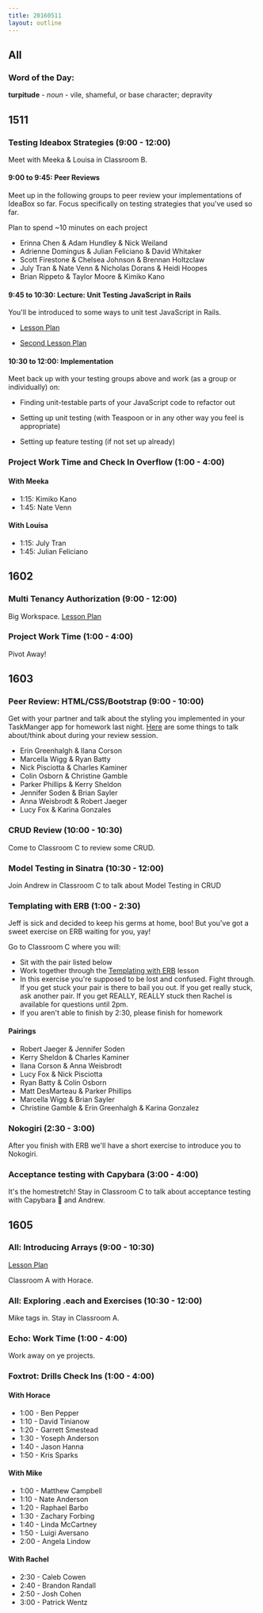 ```yaml
---
title: 20160511
layout: outline
---
```

## All

### Word of the Day:

**turpitude** - _noun_ - vile, shameful, or base character; depravity

## 1511

### Testing Ideabox Strategies (9:00 - 12:00)

Meet with Meeka & Louisa in Classroom B.

#### 9:00 to 9:45: Peer Reviews

Meet up in the following groups to peer review your implementations of IdeaBox so far. Focus specifically on testing strategies that you've used so far.

Plan to spend ~10 minutes on each project

* Erinna Chen & Adam Hundley & Nick Weiland
* Adrienne Domingus & Julian Feliciano & David Whitaker
* Scott Firestone & Chelsea Johnson & Brennan Holtzclaw
* July Tran & Nate Venn & Nicholas Dorans & Heidi Hoopes
* Brian Rippeto & Taylor Moore & Kimiko Kano

#### 9:45 to 10:30: Lecture: Unit Testing JavaScript in Rails

You'll be introduced to some ways to unit test JavaScript in Rails.

- [Lesson Plan](https://github.com/turingschool/lesson_plans/blob/master/ruby_04-apis_and_scalability/testing_javascript_in_rails.markdown)

- [Second Lesson Plan](https://github.com/turingschool/lesson_plans/blob/master/ruby_04-apis_and_scalability/full_stack_integration_testing_with_selenium.markdown)

#### 10:30 to 12:00: Implementation

Meet back up with your testing groups above and work (as a group or individually) on:

  - Finding unit-testable parts of your JavaScript code to refactor out

  - Setting up unit testing (with Teaspoon or in any other way you feel is appropriate)

  - Setting up feature testing (if not set up already)

### Project Work Time and Check In Overflow (1:00 - 4:00)

#### With Meeka

 * 1:15: Kimiko Kano
 * 1:45: Nate Venn

#### With Louisa

- 1:15: July Tran
- 1:45: Julian Feliciano

## 1602

### Multi Tenancy Authorization (9:00 - 12:00)

Big Workspace.
[Lesson Plan](https://github.com/turingschool/lesson_plans/blob/master/ruby_03-professional_rails_applications/multitenancy_authorization.md)

### Project Work Time (1:00 - 4:00)

Pivot Away!


## 1603

### Peer Review: HTML/CSS/Bootstrap (9:00 - 10:00)

Get with your partner and talk about the styling you implemented in your TaskManger app for homework last night. [Here](https://gist.github.com/Carmer/52b20bbe29d89dfa3f00) are some things to talk about/think about during your review session.

* Erin Greenhalgh & Ilana Corson
* Marcella Wigg & Ryan Batty
* Nick Pisciotta & Charles Kaminer
* Colin Osborn & Christine Gamble
* Parker Phillips & Kerry Sheldon
* Jennifer Soden & Brian Sayler
* Anna Weisbrodt & Robert Jaeger
* Lucy Fox & Karina Gonzales

### CRUD Review (10:00 - 10:30)

Come to Classroom C to review some CRUD.

### Model Testing in Sinatra (10:30 - 12:00)

Join Andrew in Classroom C to talk about Model Testing in CRUD

### Templating with ERB (1:00 - 2:30)

Jeff is sick and decided to keep his germs at home, boo! But you've got a sweet exercise on ERB waiting for you, yay!

Go to Classroom C where you will:

* Sit with the pair listed below
* Work together through the [Templating with ERB](https://github.com/turingschool/lesson_plans/blob/master/ruby_02-web_applications_with_ruby/templating_with_erb.markdown) lesson
* In this exercise you're supposed to be lost and confused. Fight through. If you get
stuck your pair is there to bail you out. If you get really stuck, ask another pair. If you get REALLY, REALLY stuck then Rachel is available for questions until 2pm.
* If you aren't able to finish by 2:30, please finish for homework

#### Pairings

* Robert Jaeger & Jennifer Soden
* Kerry Sheldon & Charles Kaminer
* Ilana Corson & Anna Weisbrodt
* Lucy Fox & Nick Pisciotta
* Ryan Batty & Colin Osborn
* Matt DesMarteau & Parker Phillips
* Marcella Wigg & Brian Sayler
* Christine Gamble & Erin Greenhalgh & Karina Gonzalez

### Nokogiri (2:30 - 3:00)

After you finish with ERB we'll have a short exercise to introduce you to Nokogiri.

### Acceptance testing with Capybara (3:00 - 4:00)

It's the homestretch! Stay in Classroom C to talk about acceptance testing with Capybara 🐻 and Andrew.

## 1605

### All: Introducing Arrays (9:00 - 10:30)

[Lesson Plan](https://github.com/turingschool/lesson_plans/blob/master/ruby_01-object_oriented_programming_with_ruby/arrays_and_hashes.markdown)

Classroom A with Horace.

### All: Exploring .each and Exercises (10:30 - 12:00)

Mike tags in.  Stay in Classroom A.

### Echo: Work Time (1:00 - 4:00)

Work away on ye projects.

### Foxtrot: Drills Check Ins (1:00 - 4:00)

#### With Horace

* 1:00 - Ben Pepper
* 1:10 - David Tinianow
* 1:20 - Garrett Smestead
* 1:30 - Yoseph Anderson
* 1:40 - Jason Hanna
* 1:50 - Kris Sparks

#### With Mike

* 1:00 - Matthew Campbell
* 1:10 - Nate Anderson
* 1:20 - Raphael Barbo
* 1:30 - Zachary Forbing
* 1:40 - Linda McCartney
* 1:50 - Luigi Aversano
* 2:00 - Angela Lindow


#### With Rachel

* 2:30 - Caleb Cowen
* 2:40 - Brandon Randall
* 2:50 - Josh Cohen
* 3:00 - Patrick Wentz
